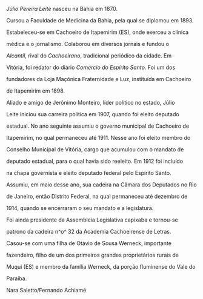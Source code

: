 

*Júlio Pereira Leite* nasceu na Bahia em 1870.



Cursou a Faculdade de Medicina da Bahia, pela qual se diplomou em 1893.

Estabeleceu-se em Cachoeiro de Itapemirim (ES), onde exerceu a clínica

médica e o jornalismo. Colaborou em diversos jornais e fundou o

*Alcantil*, rival do *Cachoeirano*, tradicional periódico da cidade. Em

Vitória, foi redator do diário *Comércio do Espírito Santo*. Foi um dos

fundadores da Loja Maçônica Fraternidade e Luz, instituída em Cachoeiro

de Itapemirim em 1898.



Aliado e amigo de Jerônimo Monteiro, líder político no estado, Júlio

Leite iniciou sua carreira política em 1907, quando foi eleito deputado

estadual. No ano seguinte assumiu o governo municipal de Cachoeiro de

Itapemirim, no qual permaneceu até 1911. Nesse ano foi eleito membro do

Conselho Municipal de Vitória, cargo que acumulou com o mandato de

deputado estadual, para o qual havia sido reeleito. Em 1912 foi incluído

na chapa governista e eleito deputado federal pelo Espírito Santo.

Assumiu, em maio desse ano, sua cadeira na Câmara dos Deputados no Rio

de Janeiro, então Distrito Federal, na qual permaneceu até dezembro de

1914, quando se encerraram o seu mandato e a legislatura.



Foi ainda presidente da Assembleia Legislativa capixaba e tornou-se

patrono da cadeira n^o^ 32 da Academia Cachoeirense de Letras.



Casou-se com uma filha de Otávio de Sousa Werneck, importante

fazendeiro, filho de um dos primeiros grandes proprietários rurais de

Muqui (ES) e membro da família Werneck, da porção fluminense do Vale do

Paraíba.



Nara Saletto/Fernando Achiamé



